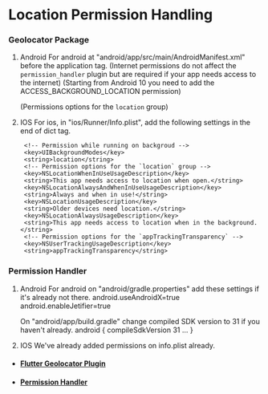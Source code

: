 # Location Permission Handling

### Geolocator Package
1. Android
   For android at "android/app/src/main/AndroidManifest.xml" before the application tag.
   (Internet permissions do not affect the `permission_handler` plugin but are required if your app needs access to the internet)
   (Starting from Android 10 you need to add the ACCESS_BACKGROUND_LOCATION permission)

    <uses-permission android:name="android.permission.INTERNET" />

   (Permissions options for the `location` group)
   <uses-permission android:name="android.permission.ACCESS_FINE_LOCATION" />
   <uses-permission android:name="android.permission.ACCESS_COARSE_LOCATION" />
   <uses-permission android:name="android.permission.ACCESS_BACKGROUND_LOCATION" />

2. IOS
   For ios, in "ios/Runner/Info.plist", add the following settings in the end of dict tag.
    <!-- Permissions list starts here -->
        <!-- Permission while running on backgroud -->
        <key>UIBackgroundModes</key>
        <string>location</string>
        <!-- Permission options for the `location` group -->
        <key>NSLocationWhenInUseUsageDescription</key>
        <string>This app needs access to location when open.</string>
        <key>NSLocationAlwaysAndWhenInUseUsageDescription</key>
        <string>Always and when in use!</string>
        <key>NSLocationUsageDescription</key>
        <string>Older devices need location.</string>
        <key>NSLocationAlwaysUsageDescription</key>
        <string>This app needs access to location when in the background.</string>
        <!-- Permission options for the `appTrackingTransparency` -->
        <key>NSUserTrackingUsageDescription</key>
        <string>appTrackingTransparency</string>
    <!-- Permissions lists ends here -->


### Permission Handler

1. Android
   For android on "android/gradle.properties" add these settings if it's already not there.
   android.useAndroidX=true
   android.enableJetifier=true

   On "android/app/build.gradle" change compiled SDK version to 31 if you haven't already.
   android {
   compileSdkVersion 31
   ...
   }

2. IOS
   We've already added permissions on info.plist already.


- #### [Flutter Geolocator Plugin](https://pub.dev/packages/geolocator)
- #### [Permission Handler](https://pub.dev/packages/permission_handler)
